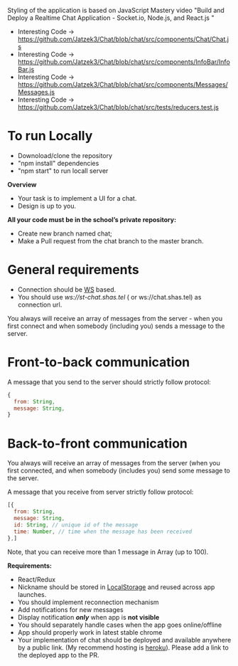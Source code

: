 Styling of the application is based on JavaScript Mastery video "Build and Deploy a Realtime Chat Application - Socket.io, Node.js, and React.js " 

 - Interesting Code -> https://github.com/Jatzek3/Chat/blob/chat/src/components/Chat/Chat.js
 - Interesting Code -> https://github.com/Jatzek3/Chat/blob/chat/src/components/InfoBar/InfoBar.js
 - Interesting Code -> https://github.com/Jatzek3/Chat/blob/chat/src/components/Messages/Messages.js
 - Interesting Code -> https://github.com/Jatzek3/Chat/blob/chat/src/tests/reducers.test.js

# To run Locally
 - Downoload/clone the repository
 - "npm install" dependencies
 - "npm start" to run locall server
 


**Overview**
 - Your task is to implement a UI for a chat.
 - Design is up to you. 

**All your code must be in the school’s private repository:**
- Create new branch named chat;
- Make a Pull request from the chat branch to the master branch.

# General requirements
* Connection should be [WS](https://developer.mozilla.org/en-US/docs/Glossary/WebSockets) based.  
* You should use _ws://st-chat.shas.tel_ ( or ws://chat.shas.tel) as connection url.

You always will receive an array of messages from the server - when you first connect and when somebody (including you) sends a message to the server.

# Front-to-back communication
A message that you send to the server should strictly follow protocol:

```js
{
  from: String,
  message: String,
}
```
# Back-to-front communication

You always will receive an array of messages from the server (when you first connected, and when somebody (includes you) send some message to the server.

A message that you receive from server strictly follow protocol:
```js
[{
  from: String,
  message: String,
  id: String, // unique id of the message
  time: Number, // time when the message has been received
},]
```
Note, that you can receive more than 1 message in Array (up to 100).  

**Requirements:**
* React/Redux
* Nickname should be stored in [LocalStorage](https://developer.mozilla.org/en-US/docs/Web/API/Window/localStorage) and reused across app launches.
* You should implement reconnection mechanism
* Add notifications for new messages
* Display notification **_only_** when app is **not visible**
* You should separately handle cases when the app goes online/offline
* App should properly work in latest stable chrome
* Your implementation of chat should be deployed and available anywhere by a public link. (My recommend hosting is [heroku](https://www.heroku.com/)). Please add a link to the deployed app to the PR.
